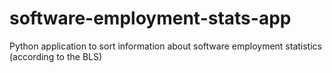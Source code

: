 # software-employment-stats-app
Python application to sort information about software employment statistics (according to the BLS)

